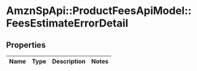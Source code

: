# AmznSpApi::ProductFeesApiModel::FeesEstimateErrorDetail

## Properties
Name | Type | Description | Notes
------------ | ------------- | ------------- | -------------

